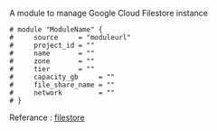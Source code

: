 A module to manage Google Cloud Filestore instance

```
# module "ModuleName" {
#     source     = "moduleurl"
#     project_id = ""
#     name       = ""
#     zone       = ""
#     tier       = ""
#     capacity_gb     = ""
#     file_share_name = ""
#     network         = ""
# }
```

Referance : [filestore](https://registry.terraform.io/providers/hashicorp/google/latest/docs/resources/filestore_instance#example-usage---filestore-instance-basic)